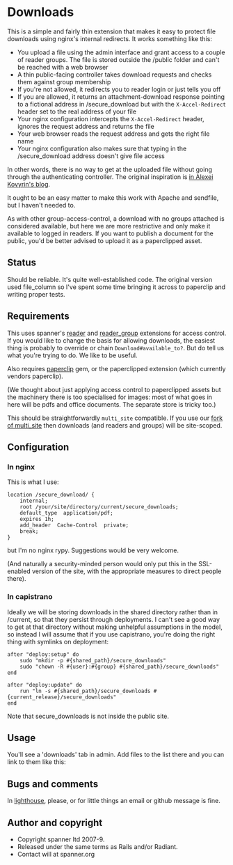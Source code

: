 # Downloads

This is a simple and fairly thin extension that makes it easy to protect file downloads using nginx's internal redirects. It works something like this:

* You upload a file using the admin interface and grant access to a couple of reader groups. The file is stored outside the /public folder and can't be reached with a web browser
* A thin public-facing controller takes download requests and checks them against group membership
* If you're not allowed, it redirects you to reader login or just tells you off
* If you are allowed, it returns an attachment-download response pointing to a fictional address in /secure_download but with the `X-Accel-Redirect` header set to the real address of your file
* Your nginx configuration intercepts the `X-Accel-Redirect` header, ignores the request address and returns the file
* Your web browser reads the request address and gets the right file name
* Your nginx configuration also makes sure that typing in the /secure_download address doesn't give file access

In other words, there is no way to get at the uploaded file without going through the authenticating controller. The original inspiration is [in Alexei Kovyrin's blog](http://blog.kovyrin.net/2006/11/01/nginx-x-accel-redirect-php-rails/).

It ought to be an easy matter to make this work with Apache and sendfile, but I haven't needed to.

As with other group-access-control, a download with no groups attached is considered available, but here we are more restrictive and only make it available to logged in readers. If you want to publish a document for the public, you'd be better advised to upload it as a paperclipped asset.

## Status

Should be reliable. It's quite well-established code. The original version used file_column so I've spent some time bringing it across to paperclip and writing proper tests.

## Requirements

This uses spanner's [reader](https://github.com/spanner/radiant-reader-extension) and [reader_group](https://github.com/spanner/radiant-reader_group-extension) extensions for access control. If you would like to change the basis for allowing downloads, the easiest thing is probably to override or chain `Download#available_to?`. But do tell us what you're trying to do. We like to be useful.

Also requires [paperclip](http://www.thoughtbot.com/projects/paperclip) gem, or the paperclipped extension (which currently vendors paperclip).

(We thought about just applying access control to paperclipped assets but the machinery there is too specialised for images: most of what goes in here will be pdfs and office documents. The separate store is tricky too.)

This should be straightforwardly `multi_site` compatible. If you use our [fork of multi_site](https://github.com/spanner/radiant-multi-site-extension/) then downloads (and readers and groups) will be site-scoped.

## Configuration

### In nginx

This is what I use:

	location /secure_download/ {
		internal;
		root /your/site/directory/current/secure_downloads;	
		default_type  application/pdf;
		expires 1h;
		add_header  Cache-Control  private;
		break;
	}

but I'm no nginx rypy. Suggestions would be very welcome. 

(And naturally a security-minded person would only put this in the SSL-enabled version of the site, with the appropriate measures to direct people there).

### In capistrano

Ideally we will be storing downloads in the shared directory rather than in /current, so that they persist through deployments. I can't see a good way to get at that directory without making unhelpful assumptions in the model, so instead I will assume that if you use capistrano, you're doing the right thing with symlinks on deployment:

	after "deploy:setup" do
		sudo "mkdir -p #{shared_path}/secure_downloads"
		sudo "chown -R #{user}:#{group} #{shared_path}/secure_downloads"
	end
	
	after "deploy:update" do
		run "ln -s #{shared_path}/secure_downloads #{current_release}/secure_downloads" 
	end
	
Note that secure_downloads is not inside the public site.

## Usage

You'll see a 'downloads' tab in admin. Add files to the list there and you can link to them like this:



## Bugs and comments

In [lighthouse](http://spanner.lighthouseapp.com/projects/26912-radiant-extensions), please, or for little things an email or github message is fine.

## Author and copyright

* Copyright spanner ltd 2007-9.
* Released under the same terms as Rails and/or Radiant.
* Contact will at spanner.org
